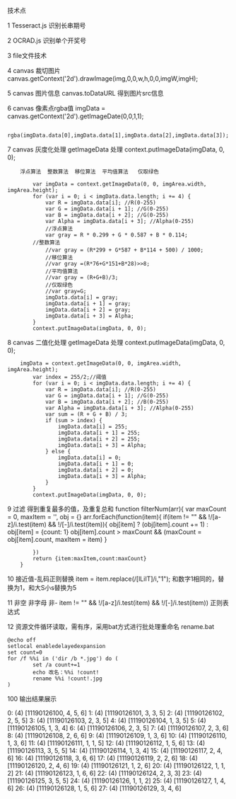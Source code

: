 技术点

1  Tesseract.js  识别长串期号

2  OCRAD.js  识别单个开奖号

3  file文件技术

4  canvas  裁切图片 canvas.getContext('2d').drawImage(img,0,0,w,h,0,0,imgW,imgH);

5  canvas  图片信息 canvas.toDataURL  得到图片src信息

6  canvas  像素点rgba值   imgData = canvas.getContext('2d').getImageDate(0,0,1,1);

	   rgba(imgData.data[0],imgData.data[1],imgData.data[2],imgData.data[3]);

7  canvas  灰度化处理  getImageData   处理  context.putImageData(imgData, 0, 0);

		浮点算法  整数算法  移位算法  平均值算法   仅取绿色
	
		    var imgData = context.getImageData(0, 0, imgArea.width, imgArea.height);
		    for (var i = 0; i < imgData.data.length; i += 4) {
		        var R = imgData.data[i]; //R(0-255)
		        var G = imgData.data[i + 1]; //G(0-255)
		        var B = imgData.data[i + 2]; //G(0-255)
		        var Alpha = imgData.data[i + 3]; //Alpha(0-255)
		        //浮点算法
		        var gray = R * 0.299 + G * 0.587 + B * 0.114;
			//整数算法
	    		//var gray = (R*299 + G*587 + B*114 + 500) / 1000;　
	   			//移位算法
	    		//var gray =(R*76+G*151+B*28)>>8;
	    		//平均值算法
	    		//var gray = (R+G+B)/3;
	    		//仅取绿色
	    		//var gray=G;
		        imgData.data[i] = gray;
		        imgData.data[i + 1] = gray;
		        imgData.data[i + 2] = gray;
		        imgData.data[i + 3] = Alpha;
		    }
		    context.putImageData(imgData, 0, 0);

8  canvas  二值化处理  getImageData   处理  context.putImageData(imgData, 0, 0);

	    imgData = context.getImageData(0, 0, imgArea.width, imgArea.height);
	        var index = 255/2;//阈值
	        for (var i = 0; i < imgData.data.length; i += 4) {
	            var R = imgData.data[i]; //R(0-255)
	            var G = imgData.data[i + 1]; //G(0-255)
	            var B = imgData.data[i + 2]; //B(0-255)
	            var Alpha = imgData.data[i + 3]; //Alpha(0-255)
	            var sum = (R + G + B) / 3;
	            if (sum > index) {
	                imgData.data[i] = 255;
	                imgData.data[i + 1] = 255;
	                imgData.data[i + 2] = 255;
	                imgData.data[i + 3] = Alpha;
	            } else {
	                imgData.data[i] = 0;
	                imgData.data[i + 1] = 0;
	                imgData.data[i + 2] = 0;
	                imgData.data[i + 3] = Alpha;
	            }
	        }
	        context.putImageData(imgData, 0, 0);

9  过滤 得到重复最多的值，及重复总和
		function filterNum(arr){
		    var maxCount = 0,
		        maxItem = '',
		        obj = {}
		    arr.forEach(function(item){
		    	if(item != "" && !/[a-z]/i.test(item) && !/[-]/i.test(item)){
		    		obj[item] ? (obj[item].count += 1) : obj[item] = {count: 1}
		        	obj[item].count > maxCount && (maxCount = obj[item].count, maxItem = item)
		    	}
		        
		    })
		    return {item:maxItem,count:maxCount}
		}

10 接近值-乱码正则替换 item = item.replace(/[lLiIT]/i,"1");   和数字1相同的，替换为1，和大S小s替换为5

11 非空 非字母 非-     item != "" && !/[a-z]/i.test(item) && !/[-]/i.test(item))   正则表达式

12 资源文件循环读取，需有序，采用bat方式进行批处理重命名
	rename.bat

	@echo off
	setlocal enabledelayedexpansion
	set count=0
	for /f %%i in ('dir /b *.jpg') do (
			set /a count+=1
			echo 改名：%%i !count!
			rename %%i !count!.jpg
	)



100  输出结果展示

0: (4) [11190126100, 4, 5, 6]
1: (4) [11190126101, 3, 3, 5]
2: (4) [11190126102, 2, 5, 5]
3: (4) [11190126103, 2, 3, 5]
4: (4) [11190126104, 1, 3, 5]
5: (4) [11190126105, 1, 3, 4]
6: (4) [11190126106, 2, 3, 5]
7: (4) [11190126107, 2, 3, 6]
8: (4) [11190126108, 2, 6, 6]
9: (4) [11190126109, 1, 3, 6]
10: (4) [11190126110, 1, 3, 6]
11: (4) [11190126111, 1, 1, 5]
12: (4) [11190126112, 1, 5, 6]
13: (4) [11190126113, 3, 5, 5]
14: (4) [11190126114, 1, 3, 4]
15: (4) [11190126117, 2, 4, 6]
16: (4) [11190126118, 3, 6, 6]
17: (4) [11190126119, 2, 2, 6]
18: (4) [11190126120, 2, 4, 6]
19: (4) [11190126121, 1, 2, 6]
20: (4) [11190126122, 1, 1, 2]
21: (4) [11190126123, 1, 6, 6]
22: (4) [11190126124, 2, 3, 3]
23: (4) [11190126125, 3, 5, 5]
24: (4) [11190126126, 1, 1, 2]
25: (4) [11190126127, 1, 4, 6]
26: (4) [11190126128, 1, 5, 6]
27: (4) [11190126129, 3, 4, 6]






